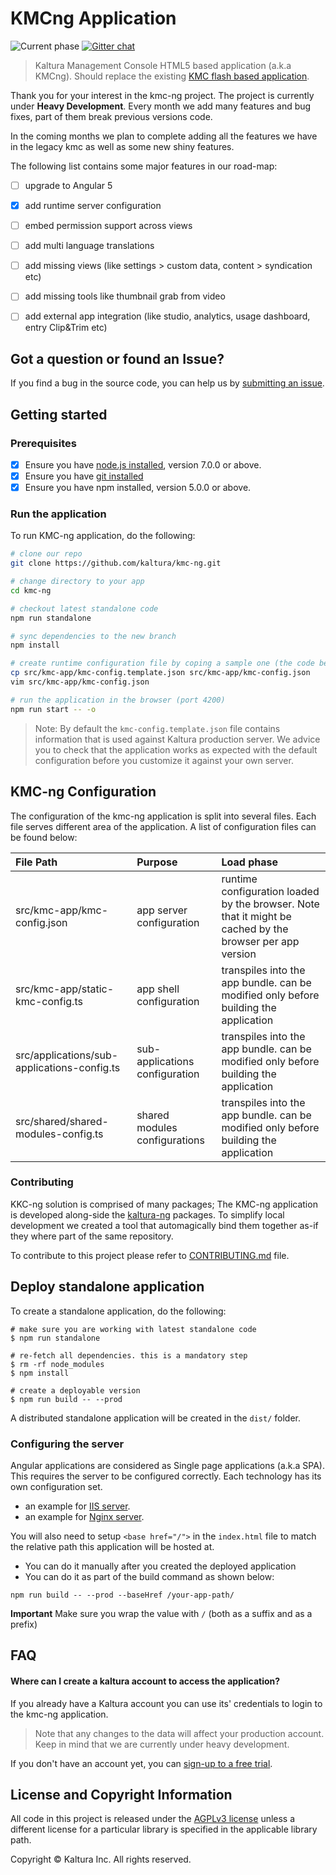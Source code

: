 # KMCng Application
![Current phase](https://img.shields.io/badge/Current_Phase-Heavy_Development-red.svg)
[![Gitter chat](https://badges.gitter.im/kaltura-ng/kmc-ng.png)](https://gitter.im/kaltura-ng/kmc-ng)


> Kaltura Management Console HTML5 based application (a.k.a KMCng). Should replace the existing [KMC flash based application](https://kmc.kaltura.com/index.php/kmc/kmc).

Thank you for your interest in the kmc-ng project. The project is currently under **Heavy Development**. Every month we add many features and bug fixes, part of them break previous versions code.

In the coming months we plan to complete adding all the features we have in the legacy kmc as well as some new shiny features.

The following list contains some major features in our road-map:
- [ ] upgrade to Angular 5
- [x] add runtime server configuration
- [ ] embed permission support across views
- [ ] add multi language translations
- [ ] add missing views (like settings > custom data, content > syndication etc)
- [ ] add missing tools like thumbnail grab from video
- [ ] add external app integration (like studio, analytics, usage dashboard, entry Clip&Trim etc)


## <a name="issue"></a> Got a question or found an Issue?
If you find a bug in the source code, you can help us by
[submitting an issue](https://github.com/kaltura/kmc-ng/issues).

## Getting started

### Prerequisites

- [x] Ensure you have [node.js installed](https://nodejs.org/en/download/current/), version 7.0.0 or above. 
- [x] Ensure you have [git installed](https://git-for-windows.github.io/) 
- [x] Ensure you have npm installed, version 5.0.0 or above.

### Run the application
To run KMC-ng application, do the following:

```bash
# clone our repo
git clone https://github.com/kaltura/kmc-ng.git

# change directory to your app
cd kmc-ng

# checkout latest standalone code
npm run standalone

# sync dependencies to the new branch
npm install

# create runtime configuration file by coping a sample one (the code below is written for bash)
cp src/kmc-app/kmc-config.template.json src/kmc-app/kmc-config.json
vim src/kmc-app/kmc-config.json

# run the application in the browser (port 4200)
npm run start -- -o
```

> Note: By default the `kmc-config.template.json` file contains information that is used against Kaltura production server. We advice you to check that the application works as expected with the default configuration before you customize it against your own server.


## KMC-ng Configuration

The configuration of the kmc-ng application is split into several files. Each file serves different area of the application. A list of configuration files can be found below:



| File Path | Purpose | Load phase |
|:-------|:-------|:-------|
| src/kmc-app/kmc-config.json | app server configuration | runtime configuration loaded by the browser. Note that it might be cached by the browser per app version |
| src/kmc-app/static-kmc-config.ts | app shell configuration | transpiles into the app bundle. can be modified only before building the application |
| src/applications/sub-applications-config.ts | sub-applications configuration | transpiles into the app bundle. can be modified only before building the application |
| src/shared/shared-modules-config.ts | shared modules configurations| transpiles into the app bundle. can be modified only before building the application |



### Contributing
KKC-ng solution is comprised of many packages; The KMC-ng application is developed along-side the [kaltura-ng](https://github.com/kaltura/kaltura-ng) packages. To simplify local development we created a tool that automagically bind them together as-if they where part of the same repository.

To contribute to this project please refer to [CONTRIBUTING.md](CONTRIBUTING.md) file.

## Deploy standalone application

To create a standalone application, do the following:
```
# make sure you are working with latest standalone code
$ npm run standalone

# re-fetch all dependencies. this is a mandatory step
$ rm -rf node_modules
$ npm install

# create a deployable version
$ npm run build -- --prod
```

A distributed standalone application will be created in the `dist/` folder.

### Configuring the server
Angular applications are considered as Single page applications (a.k.a SPA). This requires the server to be configured correctly. Each technology has its own configuration set.
- an example for [IIS server](https://gingter.org/2017/03/20/deep-link-angular-spa-iis/).
- an example for [Nginx server](https://gist.github.com/dimitardanailov/7a7c4e3be9e03d1b578a).

You will also need to setup `<base href="/">` in the `index.html` file to match the relative path this application will be hosted at.
- You can do it manually after you created the deployed application
- You can do it as part of the build command as shown below:
```
npm run build -- --prod --baseHref /your-app-path/
```

**Important** Make sure you wrap the value with `/` (both as a suffix and as a prefix)

## FAQ

#### Where can I create a kaltura account to access the application?
If you already have a Kaltura account you can use its' credentials to login to the kmc-ng application.
 
> Note that any changes to the data will affect your production account. Keep in mind that we are currently under heavy development.
 
 If you don't have an account yet, you can [sign-up to a free trial](https://corp.kaltura.com/free-trial).


## License and Copyright Information
All code in this project is released under the [AGPLv3 license](http://www.gnu.org/licenses/agpl-3.0.html) unless a different license for a particular library is specified in the applicable library path.

Copyright © Kaltura Inc. All rights reserved.
